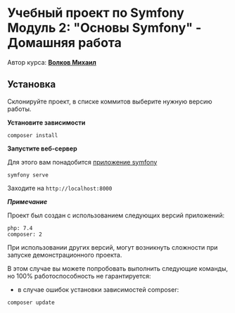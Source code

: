 # Учебный проект по Symfony Модуль 2: "Основы Symfony" - Домашняя работа
 
Автор курса: **[Волков Михаил](https://mvsvolkov.ru)**

## Установка
Склонируйте проект, в списке коммитов выберите нужную версию работы.

**Установите зависимости**
```
composer install
```

**Запустите веб-сервер**

Для этого вам понадобится [приложение symfony](https://symfony.com/download)

```
symfony serve
```

Заходите на `http://localhost:8000`

***Примечание***

Проект был создан с использованием следующих версий приложений:

```
php: 7.4
composer: 2
```

При использовании других версий, могут возникнуть сложности при запуске демонстрационного проекта.

В этом случае вы можете попробовать выполнить следующие команды, но 100% работоспособность не гарантируется:

- в случае ошибок установки зависимостей composer:

```
composer update
```
